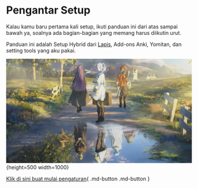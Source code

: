 # Pengantar Setup

Kalau kamu baru pertama kali setup, ikuti panduan ini dari atas sampai bawah ya, soalnya ada bagian-bagian yang memang harus diikutin urut.

Panduan ini adalah Setup Hybrid dari [Lapis](https://github.com/donkuri/lapis), Add-ons Anki, Yomitan, dan setting tools yang aku pakai.


![Intro Wallpaper](img/intro-wallpaper-1.jpg){height=500 width=1000}

[Klik di sini buat mulai pengaturan](pengaturan-anki-pc-lazy-guide.md){ .md-button .md-button }
